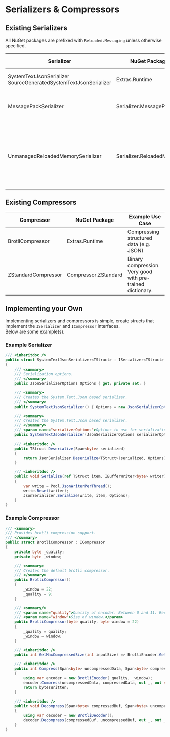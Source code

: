 # Serializers & Compressors

## Existing Serializers

All NuGet packages are prefixed with `Reloaded.Messaging` unless otherwise specified.  

| Serializer                                                          | NuGet Package             | Format  | Example Use Case                                                                                  |
|---------------------------------------------------------------------|---------------------------|---------|---------------------------------------------------------------------------------------------------|
| SystemTextJsonSerializer<br>SourceGeneratedSystemTextJsonSerializer | Extras.Runtime            | JSON    | Human Readable Data                                                                               |
| MessagePackSerializer                                               | Serializer.MessagePack    | MsgPack | High Performance, Small Message Size                                                              |
| UnmanagedReloadedMemorySerializer                                   | Serializer.ReloadedMemory | Binary  | Raw struct/byte conversion.  <br>When versioning is not needed and client/host use same endian.   |


## Existing Compressors

| Compressor          | NuGet Package        | Example Use Case                                           |
|---------------------|----------------------|------------------------------------------------------------|
| BrotliCompressor    | Extras.Runtime       | Compressing structured data (e.g. JSON)                    |
| ZStandardCompressor | Compressor.ZStandard | Binary compression. Very good with pre-trained dictionary. |

## Implementing your Own

Implementing serializers and compressors is simple, create structs that implement the `ISerializer` and `ICompressor` interfaces.  
Below are some example(s).  

### Example Serializer

```csharp
/// <inheritdoc />
public struct SystemTextJsonSerializer<TStruct> : ISerializer<TStruct>
{
    /// <summary>
    /// Serialization options.
    /// </summary>
    public JsonSerializerOptions Options { get; private set; }

    /// <summary>
    /// Creates the System.Text.Json based serializer.
    /// </summary>
    public SystemTextJsonSerializer() { Options = new JsonSerializerOptions(); }

    /// <summary>
    /// Creates the System.Text.Json based serializer.
    /// </summary>
    /// <param name="serializerOptions">Options to use for serialization/deserialization.</param>
    public SystemTextJsonSerializer(JsonSerializerOptions serializerOptions) { Options = serializerOptions; }

    /// <inheritdoc />
    public TStruct Deserialize(Span<byte> serialized)
    {
        return JsonSerializer.Deserialize<TStruct>(serialized, Options)!;
    }

    /// <inheritdoc />
    public void Serialize(ref TStruct item, IBufferWriter<byte> writer)
    {
        var write = Pool.JsonWriterPerThread();
        write.Reset(writer);
        JsonSerializer.Serialize(write, item, Options);
    }
}
```

### Example Compressor

```csharp
/// <summary>
/// Provides brotli compression support.
/// </summary>
public struct BrotliCompressor : ICompressor
{
    private byte _quality;
    private byte _window;

    /// <summary>
    /// Creates the default brotli compressor.
    /// </summary>
    public BrotliCompressor()
    {
        _window = 22;
        _quality = 9;
    }

    /// <summary/>
    /// <param name="quality">Quality of encoder. Between 0 and 11. Recommend 9 for size/speed ratio.</param>
    /// <param name="window">Size of window.</param>
    public BrotliCompressor(byte quality, byte window = 22)
    {
        _quality = quality;
        _window = window;
    }

    /// <inheritdoc />
    public int GetMaxCompressedSize(int inputSize) => BrotliEncoder.GetMaxCompressedLength(inputSize);

    /// <inheritdoc />
    public int Compress(Span<byte> uncompressedData, Span<byte> compressedData)
    {
        using var encoder = new BrotliEncoder(_quality, _window);
        encoder.Compress(uncompressedData, compressedData, out _, out var bytesWritten, true);
        return bytesWritten;
    }

    /// <inheritdoc />
    public void Decompress(Span<byte> compressedBuf, Span<byte> uncompressedBuf)
    {
        using var decoder = new BrotliDecoder();
        decoder.Decompress(compressedBuf, uncompressedBuf, out _, out _);
    }
}
```